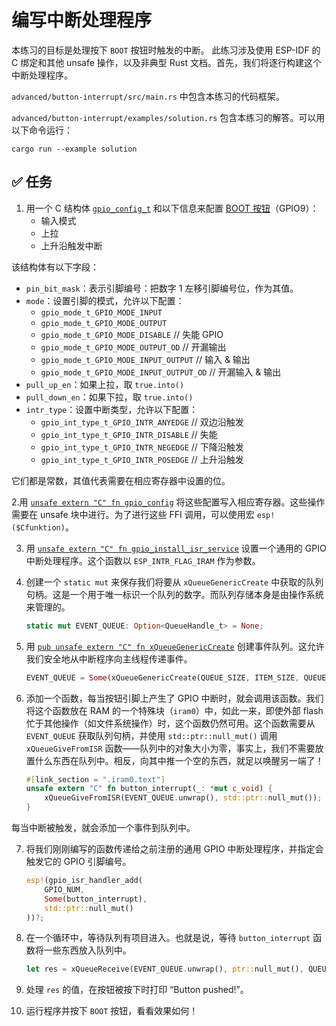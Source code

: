 # 编写中断处理程序

本练习的目标是处理按下 `BOOT` 按钮时触发的中断。
此练习涉及使用 ESP-IDF 的 C 绑定和其他 unsafe 操作，以及非典型 Rust 文档。首先，我们将逐行构建这个中断处理程序。

`advanced/button-interrupt/src/main.rs` 中包含本练习的代码框架。

`advanced/button-interrupt/examples/solution.rs` 包含本练习的解答。可以用以下命令运行：

```console
cargo run --example solution
```
## ✅ 任务

1. 用一个 C 结构体 [`gpio_config_t`](https://esp-rs.github.io/esp-idf-sys/esp_idf_sys/struct.gpio_config_t.html) 和以下信息来配置 [BOOT 按钮](https://github.com/esp-rs/esp-rust-board#ios)（GPIO9）：
    - 输入模式
    - 上拉
    - 上升沿触发中断

该结构体有以下字段：

 * `pin_bit_mask`：表示引脚编号：把数字 1 左移引脚编号位，作为其值。
 * `mode`：设置引脚的模式，允许以下配置：
   * `gpio_mode_t_GPIO_MODE_INPUT`
   * `gpio_mode_t_GPIO_MODE_OUTPUT`
   * `gpio_mode_t_GPIO_MODE_DISABLE` // 失能 GPIO
   * `gpio_mode_t_GPIO_MODE_OUTPUT_OD` // 开漏输出
   * `gpio_mode_t_GPIO_MODE_INPUT_OUTPUT` // 输入 & 输出
   * `gpio_mode_t_GPIO_MODE_INPUT_OUTPUT_OD` // 开漏输入 & 输出
 * `pull_up_en`：如果上拉，取 `true.into()`
 * `pull_down_en`：如果下拉，取 `true.into()`
 * `intr_type`：设置中断类型，允许以下配置：
   * `gpio_int_type_t_GPIO_INTR_ANYEDGE` // 双边沿触发
   * `gpio_int_type_t_GPIO_INTR_DISABLE` // 失能
   * `gpio_int_type_t_GPIO_INTR_NEGEDGE` // 下降沿触发
   * `gpio_int_type_t_GPIO_INTR_POSEDGE` // 上升沿触发

它们都是常数，其值代表需要在相应寄存器中设置的位。

2.用 [`unsafe extern "C" fn gpio_config`](https://esp-rs.github.io/esp-idf-sys/esp_idf_sys/fn.gpio_config.html) 将这些配置写入相应寄存器。这些操作需要在 unsafe 块中进行。为了进行这些 FFI 调用，可以使用宏 `esp!($Cfunktion)`。

3. 用 [`unsafe extern "C" fn gpio_install_isr_service`](https://esp-rs.github.io/esp-idf-sys/esp_idf_sys/fn.gpio_install_isr_service.html) 设置一个通用的 GPIO 中断处理程序。这个函数以 `ESP_INTR_FLAG_IRAM` 作为参数。

4. 创建一个 `static mut` 来保存我们将要从 `xQueueGenericCreate` 中获取的队列句柄。这是一个用于唯一标识一个队列的数字。而队列存储本身是由操作系统来管理的。

    ```rust
    static mut EVENT_QUEUE: Option<QueueHandle_t> = None;
    ```

5. 用 [`pub unsafe extern "C" fn xQueueGenericCreate`](https://esp-rs.github.io/esp-idf-sys/esp_idf_sys/fn.xQueueGenericCreate.html) 创建事件队列。这允许我们安全地从中断程序向主线程传递事件。

    ```rust
    EVENT_QUEUE = Some(xQueueGenericCreate(QUEUE_SIZE, ITEM_SIZE, QUEUE_TYPE_BASE));
    ```

6. 添加一个函数，每当按钮引脚上产生了 GPIO 中断时，就会调用该函数。我们将这个函数放在 RAM 的一个特殊块（`iram0`）中，如此一来，即使外部 flash 忙于其他操作（如文件系统操作）时，这个函数仍然可用。这个函数需要从 `EVENT_QUEUE` 获取队列句柄，并使用 `std::ptr::null_mut()` 调用 `xQueueGiveFromISR` 函数——队列中的对象大小为零，事实上，我们不需要放置什么东西在队列中。相反，向其中推一个空的东西，就足以唤醒另一端了！

    ```rust
    #[link_section = ".iram0.text"]
    unsafe extern "C" fn button_interrupt(_: *mut c_void) {
        xQueueGiveFromISR(EVENT_QUEUE.unwrap(), std::ptr::null_mut());
    }
    ```

每当中断被触发，就会添加一个事件到队列中。

7. 将我们刚刚编写的函数传递给之前注册的通用 GPIO 中断处理程序，并指定会触发它的 GPIO 引脚编号。

    ```rust
    esp!(gpio_isr_handler_add(
        GPIO_NUM,
        Some(button_interrupt),
        std::ptr::null_mut()
    ))?;
    ```

8. 在一个循环中，等待队列有项目进入。也就是说，等待 `button_interrupt` 函数将一些东西放入队列中。

    ```rust
    let res = xQueueReceive(EVENT_QUEUE.unwrap(), ptr::null_mut(), QUEUE_WAIT_TICKS);
    ```

9. 处理 `res` 的值，在按钮被按下时打印 “Button pushed!”。

10. 运行程序并按下 `BOOT` 按钮，看看效果如何！
